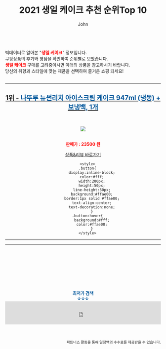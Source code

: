 ﻿---
layout: post
title:  "2021 생일 케이크 추천 순위Top 10"
author: John
categories: [ 생일선물 ]
tags: [ 생일 케이크 레시피, 생일 케이크, 생일 케이크 일러스트, 생일 케이크 사진, 생일 케이크 문구, 생일 케이크 주문제작, 생일 케이크 맛집, 생일 케이크 이모티콘, 생일 케이크 도안, 생일 케이크 그림, 생일 케이크 추천 ]
image: https://static.coupangcdn.com/image/retail/images/2021/01/19/11/9/1df1e607-ba1e-4498-97a7-fbf8b8f0114f.jpg 
description: "2021 생일 케이크 추천 순위Top 10 관련 상품으로 가장 고객 선호도가 높은 TOP10 제품입니다."
toc: true
toc_sticky: false
---

<br>
빅데이터로 알아본 "<b><font color='#ff0000'>생일 케이크</font></b>" 정보입니다.
<br>
쿠팡상품의 후기와 평점을 확인하여 순위별로 모았습니다.
<br>
<b><font color='#ff0000'>생일 케이크</font></b>  구매를 고려중이시면 아래의 상품을 참고하시기 바랍니다.
<br>
당신의 취향과 스타일에 맞는 제품을 선택하여 즐거운 쇼핑 되세요!
<br><br>
<hr>
<p>
    
<center><h2><a href="https://link.coupang.com/re/AFFSDP?lptag=AF7946799&pageKey=4831968107&itemId=6236608500&vendorItemId=73532429885&traceid=V0-153-fa5f45bb6c180ff4" target="_blank"><b>1위 - <font color='#01579B'>나뚜루 뉴썬리치 아이스크림 케이크 947ml (냉동) + 보냉백, 1개</font></b></a></h2><br>

<a href="https://link.coupang.com/re/AFFSDP?lptag=AF7946799&pageKey=4831968107&itemId=6236608500&vendorItemId=73532429885&traceid=V0-153-fa5f45bb6c180ff4" target="_blank"><img src="https://static.coupangcdn.com/image/retail/images/2021/01/19/11/9/1df1e607-ba1e-4498-97a7-fbf8b8f0114f.jpg"></a><br><br>

<b><font color='#ff0000'>판매가 : 23500 원</font></b><br>

<a href="https://link.coupang.com/re/AFFSDP?lptag=AF7946799&pageKey=4831968107&itemId=6236608500&vendorItemId=73532429885&traceid=V0-153-fa5f45bb6c180ff4" target="_blank" class="button">상품&리뷰 바로가기</a><p>

        <style>
        .button{
            display:inline-block;
            color:#fff;
            width:200px;
            height:50px;
            line-height:50px;
            background:#ffae00;
            border:1px solid #ffae00;
            text-align:center;
            text-decoration:none;
            }
        .button:hover{
            background:#fff;
            color:#ffae00;
            }
        </style>

<hr>


<hr>

<br><br><br><br><br><br><br>
<center><b><font color='#01579B' size='medium'>최저가 검색<br>
↓↓↓</font></b></center>
<center><iframe src="https://coupa.ng/b1X4bO" width="100%" height="75" frameborder="0" scrolling="no" referrerpolicy="unsafe-url"></iframe></center>
<br><br>
<p>
<small>
    <div align="right">파트너스 활동을 통해 일정액의 수수료를 제공받을 수 있습니다.</div>
</small>
</p>
